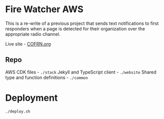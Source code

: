 # Fire Watcher AWS
This is a re-write of a previous project that sends text notifications to first responders when a
page is detected for their organization over the appropriate radio channel.

Live site - [COFRN.org](https://cofrn.org)

## Repo
AWS CDK files - `./stack`
Jekyll and TypeScript client - `./website`
Shared type and function definitions - `./common`

# Deployment

```bash
./deploy.sh
```
